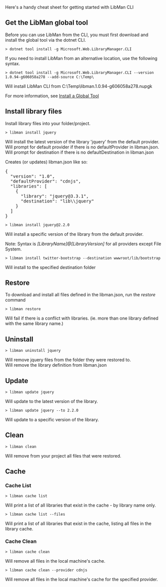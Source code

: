 Here's a handy cheat sheet for getting started with LibMan CLI

## Get the LibMan global tool

Before you can use LibMan from the CLI, you must first download and install the global tool via the dotnet CLI.

`> dotnet tool install -g Microsoft.Web.LibraryManager.CLI`

If you need to install LibMan from an alternative location, use the following syntax.

`> dotnet tool install -g Microsoft.Web.LibraryManager.CLI --version 1.0.94-g606058a278 --add-source C:\Temp\`

Will install LibMan CLI from C:\Temp\libman.1.0.94-g606058a278.nupgk

For more information, see [Install a Global Tool](https://docs.microsoft.com/en-us/dotnet/core/tools/global-tools#install-a-global-tool)

## Install library files

Install library files into your folder/project.

`> libman install jquery`

Will install the latest version of the library 'jquery' from the default provider.<br>
Will prompt for default provider if there is no defaultProvider in libman.json.<br>
Will prompt for destination if there is no defaultDestination in libman.json

Creates (or updates) libman.json like so:

<pre>
{
  "version": "1.0",
  "defaultProvider": "cdnjs",
  "libraries": [
    {
      "library": "jquery@3.3.1",
      "destination": "lib\\jquery"
    }
  ]
}
</pre>

`> libman install jquery@2.2.0`

Will install a specific version of the library from the default provider.<br>

Note: Syntax is _[LibraryName]@[LibraryVersion]_ for all providers except File System.

`> libman install twitter-bootstrap --destination wwwroot/lib/bootstrap`

Will install to the specified destination folder

## Restore

To download and install all files defined in the libman.json, run the _restore_ command

`> libman restore`

Will fail if there is a conflict with libraries. (ie. more than one library defined with the same library name.)

## Uninstall

`> libman uninstall jquery`

Will remove jquery files from the folder they were restored to.<br>
Will remove the library definition from libman.json

## Update

`> libman update jquery`

Will update to the latest version of the library.

`> libman update jquery --to 2.2.0`

Will update to a specific version of the library.

## Clean

`> libman clean`

Will remove from your project all files that were restored.

## Cache

### Cache List

`> libman cache list`

Will print a list of all libraries that exist in the cache - by library name only.

`> libman cache list --files`

Will print a list of all libraries that exist in the cache, listing all files in the library cache.

### Cache Clean

`> libman cache clean`

Will remove all files in the local machine's cache.

`> libman cache clean --provider cdnjs`

Will remove all files in the local machine's cache for the specified provider.